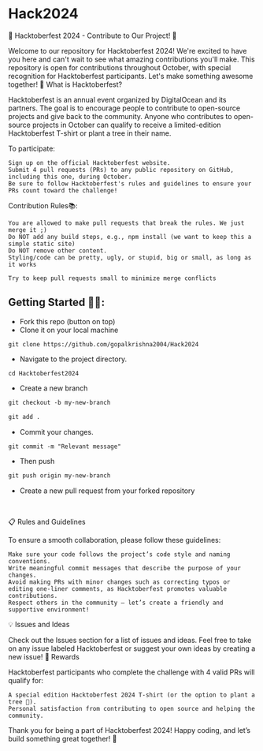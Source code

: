 # Hack2024


🎃 Hacktoberfest 2024 - Contribute to Our Project! 🎉

Welcome to our repository for Hacktoberfest 2024! We're excited to have you here and can't wait to see what amazing contributions you'll make. This repository is open for contributions throughout October, with special recognition for Hacktoberfest participants. Let's make something awesome together!
📌 What is Hacktoberfest?

Hacktoberfest is an annual event organized by DigitalOcean and its partners. The goal is to encourage people to contribute to open-source projects and give back to the community. Anyone who contributes to open-source projects in October can qualify to receive a limited-edition Hacktoberfest T-shirt or plant a tree in their name.

To participate:

    Sign up on the official Hacktoberfest website.
    Submit 4 pull requests (PRs) to any public repository on GitHub, including this one, during October.
    Be sure to follow Hacktoberfest's rules and guidelines to ensure your PRs count toward the challenge!

Contribution Rules📚:

    You are allowed to make pull requests that break the rules. We just merge it ;)
    Do NOT add any build steps, e.g., npm install (we want to keep this a simple static site)
    Do NOT remove other content.
    Styling/code can be pretty, ugly, or stupid, big or small, as long as it works

    Try to keep pull requests small to minimize merge conflicts

## Getting Started 🤩🤗:

- Fork this repo (button on top)
- Clone it on your local machine

```terminal
git clone https://github.com/gopalkrishna2004/Hack2024
```

- Navigate to the project directory.

```terminal
cd Hacktoberfest2024
```

- Create a new branch

```markdown
git checkout -b my-new-branch
```

<!--- - Add your name to `contributors/contributorsList.js`. -->

```markdown
git add .
```

- Commit your changes.

```markdown
git commit -m "Relevant message"
```

- Then push

```markdown
git push origin my-new-branch
```

- Create a new pull request from your forked repository

<br>


📋 Rules and Guidelines

To ensure a smooth collaboration, please follow these guidelines:

    Make sure your code follows the project’s code style and naming conventions.
    Write meaningful commit messages that describe the purpose of your changes.
    Avoid making PRs with minor changes such as correcting typos or editing one-liner comments, as Hacktoberfest promotes valuable contributions.
    Respect others in the community – let’s create a friendly and supportive environment!

💡 Issues and Ideas

Check out the Issues section for a list of issues and ideas. Feel free to take on any issue labeled Hacktoberfest or suggest your own ideas by creating a new issue!
🎉 Rewards

Hacktoberfest participants who complete the challenge with 4 valid PRs will qualify for:

    A special edition Hacktoberfest 2024 T-shirt (or the option to plant a tree 🌳).
    Personal satisfaction from contributing to open source and helping the community.


Thank you for being a part of Hacktoberfest 2024! Happy coding, and let’s build something great together! 🚀
